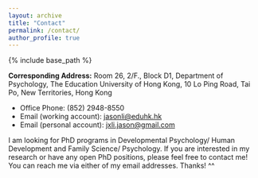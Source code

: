 ```yaml
---
layout: archive
title: "Contact"
permalink: /contact/
author_profile: true
---
```


{% include base_path %}

**Corresponding Address:** Room 26, 2/F., Block D1,
Department of Psychology,
The Education University of Hong Kong,
10 Lo Ping Road, Tai Po,
New Territories, Hong Kong <br>

* Office Phone: (852) 2948-8550
* Email (working account): jasonli@eduhk.hk
* Email (personal account): jxli.jason@gmail.com

I am looking for PhD programs in Developmental Psychology/ Human Development and Family Science/ Psychology. If you are interested in my research or have any open PhD positions, please feel free to contact me! You can reach me via either of my email addresses. Thanks! ^^

